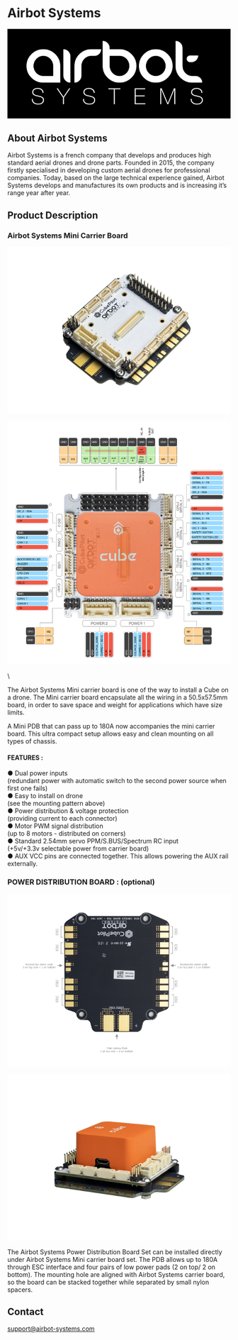 # Airbot Systems

![](../../.gitbook/assets/airbot-systems-logo.png)

## About Airbot Systems

Airbot Systems is a french company that develops and produces high standard aerial drones and drone parts. Founded in 2015, the company firstly specialised in developing custom aerial drones for professional companies. Today, based on the large technical experience gained, Airbot Systems develops and manufactures its own products and is increasing it’s range year after year.

## Product Description

### Airbot Systems Mini Carrier Board

![](../../.gitbook/assets/airbot-mini-carrier-board.png)

![](../../.gitbook/assets/airbot-mini-carrier-board-with-cube-orange.png)


\

The Airbot Systems Mini carrier board is one of the way to install a Cube on a drone. The Mini carrier board encapsulate all the wiring in a 50.5x57.5mm board, in order to save space and weight for applications which have size limits.

A Mini PDB that can pass up to 180A now accompanies the mini carrier board. This ultra compact setup allows easy and clean mounting on all types of chassis.

#### &#xD; &#xD;&#xD;**FEATURES :**

●  Dual power inputs \
&#x20;   (redundant power with automatic switch to the second power source when first one fails)\
●  Easy to install on drone \
&#x20;   (see the mounting pattern above)\
●  Power distribution & voltage protection \
&#x20;   (providing current to each connector)\
●  Motor PWM signal distribution\
&#x20;   (up to 8 motors - distributed on corners)\
●  Standard 2.54mm servo PPM/S.BUS/Spectrum RC input \
&#x20;   (+5v/+3.3v selectable power from carrier board)\
●  AUX VCC pins are connected together. This allows powering the AUX rail externally.



### &#xD;&#xD;**POWER DISTRIBUTION BOARD : (optional)**

![](../../.gitbook/assets/airbot-power-distribution-board.png)

![](../../.gitbook/assets/airbot-power-distribution-board-with-carrier-board.png)

The Airbot Systems Power Distribution Board Set can be installed directly under Airbot Systems Mini carrier board set. The PDB allows up to 180A through ESC interface and four pairs of low power pads (2 on top/ 2 on bottom). The mounting hole are aligned with Airbot Systems carrier board, so the board can be stacked together while separated by small nylon spacers.





**Contact**
-----------

support@airbot-systems.com
